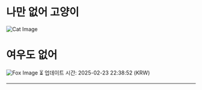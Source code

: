 
# 나만 없어 고양이

![Cat Image](https://cdn2.thecatapi.com/images/a52.jpg)

# 여우도 없어
![Fox Image](https://randomfox.ca/images/56.jpg)
⏳ 업데이트 시간: 2025-02-23 22:38:52 (KRW)

---
